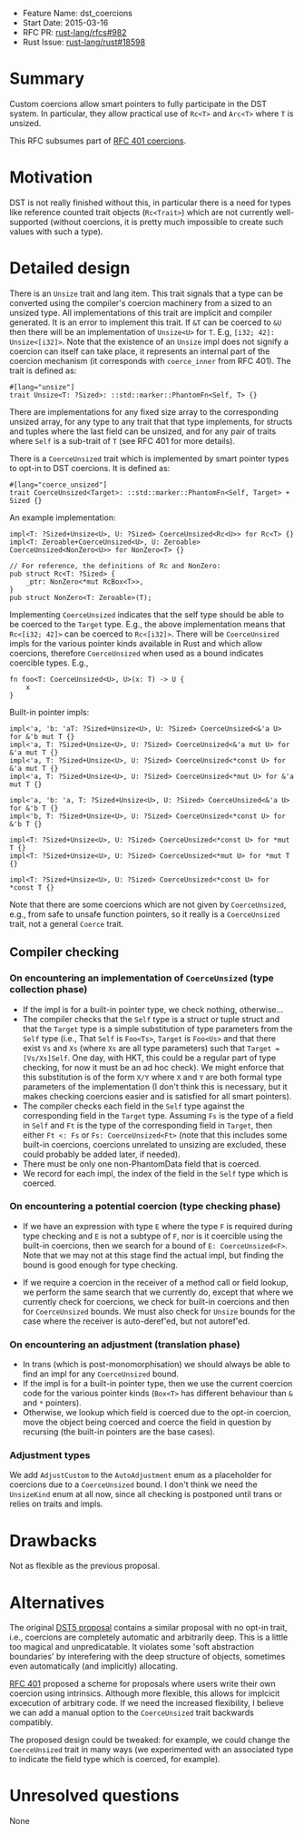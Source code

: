 - Feature Name: dst_coercions
- Start Date: 2015-03-16
- RFC PR: [rust-lang/rfcs#982](https://github.com/rust-lang/rfcs/pull/982)
- Rust Issue: [rust-lang/rust#18598](https://github.com/rust-lang/rust/issues/18598)

# Summary

Custom coercions allow smart pointers to fully participate in the DST system.
In particular, they allow practical use of `Rc<T>` and `Arc<T>` where `T` is unsized.

This RFC subsumes part of [RFC 401 coercions](https://github.com/rust-lang/rfcs/blob/master/text/0401-coercions.md).

# Motivation

DST is not really finished without this, in particular there is a need for types
like reference counted trait objects (`Rc<Trait>`) which are not currently well-
supported (without coercions, it is pretty much impossible to create such values
with such a type).

# Detailed design

There is an `Unsize` trait and lang item. This trait signals that a type can be
converted using the compiler's coercion machinery from a sized to an unsized
type. All implementations of this trait are implicit and compiler generated. It
is an error to implement this trait. If `&T` can be coerced to `&U` then there
will be an implementation of `Unsize<U>` for `T`. E.g, `[i32; 42]:
Unsize<[i32]>`. Note that the existence of an `Unsize` impl does not signify a
coercion can itself can take place, it represents an internal part of the
coercion mechanism (it corresponds with `coerce_inner` from  RFC 401). The trait
is defined as:

```
#[lang="unsize"]
trait Unsize<T: ?Sized>: ::std::marker::PhantomFn<Self, T> {}
```

There are implementations for any fixed size array to the corresponding unsized
array, for any type to any trait that that type implements, for structs and
tuples where the last field can be unsized, and for any pair of traits where
`Self` is a sub-trait of `T` (see RFC 401 for more details).

There is a `CoerceUnsized` trait which is implemented by smart pointer types to
opt-in to DST coercions. It is defined as:

```
#[lang="coerce_unsized"]
trait CoerceUnsized<Target>: ::std::marker::PhantomFn<Self, Target> + Sized {}
```

An example implementation:

```
impl<T: ?Sized+Unsize<U>, U: ?Sized> CoerceUnsized<Rc<U>> for Rc<T> {}
impl<T: Zeroable+CoerceUnsized<U>, U: Zeroable> CoerceUnsized<NonZero<U>> for NonZero<T> {}

// For reference, the definitions of Rc and NonZero:
pub struct Rc<T: ?Sized> {
    _ptr: NonZero<*mut RcBox<T>>,
}
pub struct NonZero<T: Zeroable>(T);
```

Implementing `CoerceUnsized` indicates that the self type should be able to be
coerced to the `Target` type. E.g., the above implementation means that
`Rc<[i32; 42]>` can be coerced to `Rc<[i32]>`. There will be `CoerceUnsized` impls
for the various pointer kinds available in Rust and which allow coercions, therefore
`CoerceUnsized` when used as a bound indicates coercible types. E.g.,

```
fn foo<T: CoerceUnsized<U>, U>(x: T) -> U {
    x
}
```

Built-in pointer impls:

```
impl<'a, 'b: 'aT: ?Sized+Unsize<U>, U: ?Sized> CoerceUnsized<&'a U> for &'b mut T {}
impl<'a, T: ?Sized+Unsize<U>, U: ?Sized> CoerceUnsized<&'a mut U> for &'a mut T {}
impl<'a, T: ?Sized+Unsize<U>, U: ?Sized> CoerceUnsized<*const U> for &'a mut T {}
impl<'a, T: ?Sized+Unsize<U>, U: ?Sized> CoerceUnsized<*mut U> for &'a mut T {}

impl<'a, 'b: 'a, T: ?Sized+Unsize<U>, U: ?Sized> CoerceUnsized<&'a U> for &'b T {}
impl<'b, T: ?Sized+Unsize<U>, U: ?Sized> CoerceUnsized<*const U> for &'b T {}

impl<T: ?Sized+Unsize<U>, U: ?Sized> CoerceUnsized<*const U> for *mut T {}
impl<T: ?Sized+Unsize<U>, U: ?Sized> CoerceUnsized<*mut U> for *mut T {}

impl<T: ?Sized+Unsize<U>, U: ?Sized> CoerceUnsized<*const U> for *const T {}
```

Note that there are some coercions which are not given by `CoerceUnsized`, e.g.,
from safe to unsafe function pointers, so it really is a `CoerceUnsized` trait,
not a general `Coerce` trait.


## Compiler checking

### On encountering an implementation of `CoerceUnsized` (type collection phase)

* If the impl is for a built-in pointer type, we check nothing, otherwise...
* The compiler checks that the `Self` type is a struct or tuple struct and that
the `Target` type is a simple substitution of type parameters from the `Self`
type (i.e., That `Self` is `Foo<Ts>`, `Target` is `Foo<Us>` and that there exist
`Vs` and `Xs` (where `Xs` are all type parameters) such that `Target = [Vs/Xs]Self`.
One day, with HKT, this could be a regular part of type checking, for now
it must be an ad hoc check). We might enforce that this substitution is of the
form `X/Y` where `X` and `Y` are both formal type parameters of the
implementation (I don't think this is necessary, but it makes checking coercions
easier and is satisfied for all smart pointers).
* The compiler checks each field in the `Self` type against the corresponding field
in the `Target` type. Assuming `Fs` is the type of a field in `Self` and `Ft` is
the type of the corresponding field in `Target`, then either `Ft <: Fs` or
`Fs: CoerceUnsized<Ft>` (note that this includes some built-in coercions, coercions
unrelated to unsizing are excluded, these could probably be added later, if needed).
* There must be only one non-PhantomData field that is coerced.
* We record for each impl, the index of the field in the `Self` type which is
coerced.

### On encountering a potential coercion (type checking phase)

* If we have an expression with type `E` where the type `F` is required during
type checking and `E` is not a subtype of `F`, nor is it coercible using the
built-in coercions, then we search for a bound of `E: CoerceUnsized<F>`. Note
that we may not at this stage find the actual impl, but finding the bound is
good enough for type checking.

* If we require a coercion in the receiver of a method call or field lookup, we
perform the same search that we currently do, except that where we currently
check for coercions, we check for built-in coercions and then for `CoerceUnsized`
bounds. We must also check for `Unsize` bounds for the case where the receiver
is auto-deref'ed, but not autoref'ed.


### On encountering an adjustment (translation phase)

* In trans (which is post-monomorphisation) we should always be able to find an
impl for any `CoerceUnsized` bound.
* If the impl is for a built-in pointer type, then we use the current coercion
code for the various pointer kinds (`Box<T>` has different behaviour than `&` and
`*` pointers).
* Otherwise, we lookup which field is coerced due to the opt-in coercion, move
the object being coerced and coerce the field in question by recursing (the
built-in pointers are the base cases).


### Adjustment types

We add `AdjustCustom` to the `AutoAdjustment` enum as a placeholder for coercions
due to a `CoerceUnsized` bound. I don't think we need the `UnsizeKind` enum at
all now, since all checking is postponed until trans or relies on traits and impls.


# Drawbacks

Not as flexible as the previous proposal.

# Alternatives

The original [DST5 proposal](http://smallcultfollowing.com/babysteps/blog/2014/01/05/dst-take-5/)
contains a similar proposal with no opt-in trait, i.e., coercions are completely
automatic and arbitrarily deep. This is a little too magical and unpredicatable.
It violates some 'soft abstraction boundaries' by interefering with the deep
structure of objects, sometimes even automatically (and implicitly) allocating.

[RFC 401](https://github.com/rust-lang/rfcs/blob/master/text/0401-coercions.md)
proposed a scheme for proposals where users write their own coercion using
intrinsics. Although more flexible, this allows for implcicit excecution of
arbitrary code. If we need the increased flexibility, I believe we can add a
manual option to the `CoerceUnsized` trait backwards compatibly.

The proposed design could be tweaked: for example, we could change the
`CoerceUnsized` trait in many ways (we experimented with an associated type to
indicate the field type which is coerced, for example).

# Unresolved questions

None
